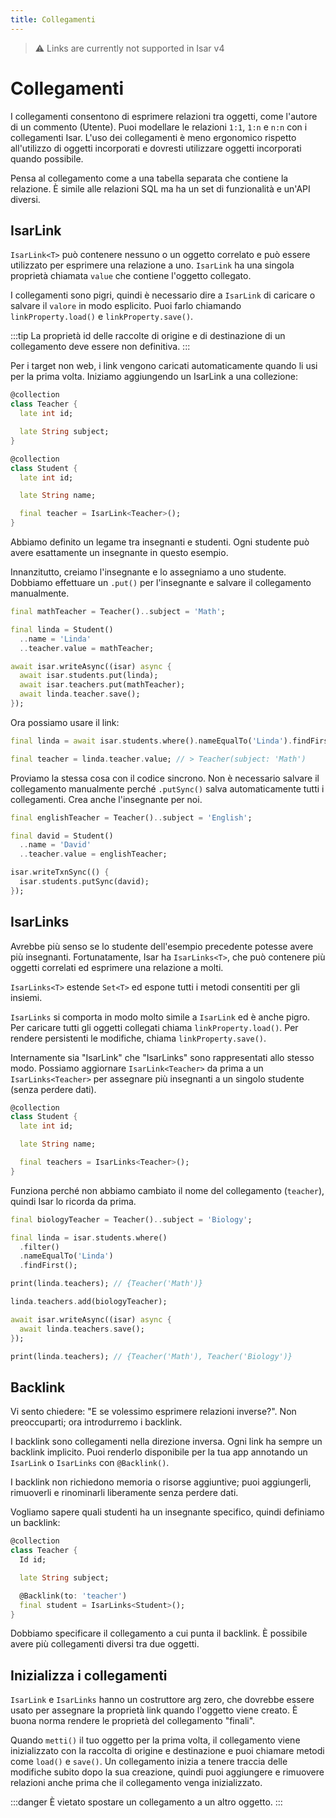 ```yaml
---
title: Collegamenti
---
```


> ⚠️ Links are currently not supported in Isar v4

# Collegamenti

I collegamenti consentono di esprimere relazioni tra oggetti, come l'autore di un commento (Utente). Puoi modellare le relazioni `1:1`, `1:n` e `n:n` con i collegamenti Isar. L'uso dei collegamenti è meno ergonomico rispetto all'utilizzo di oggetti incorporati e dovresti utilizzare oggetti incorporati quando possibile.

Pensa al collegamento come a una tabella separata che contiene la relazione. È simile alle relazioni SQL ma ha un set di funzionalità e un'API diversi.

## IsarLink

`IsarLink<T>` può contenere nessuno o un oggetto correlato e può essere utilizzato per esprimere una relazione a uno. `IsarLink` ha una singola proprietà chiamata `value` che contiene l'oggetto collegato.

I collegamenti sono pigri, quindi è necessario dire a `IsarLink` di caricare o salvare il `valore` in modo esplicito. Puoi farlo chiamando `linkProperty.load()` e `linkProperty.save()`.

:::tip
La proprietà id delle raccolte di origine e di destinazione di un collegamento deve essere non definitiva.
:::

Per i target non web, i link vengono caricati automaticamente quando li usi per la prima volta. Iniziamo aggiungendo un IsarLink a una collezione:

```dart
@collection
class Teacher {
  late int id;

  late String subject;
}

@collection
class Student {
  late int id;

  late String name;

  final teacher = IsarLink<Teacher>();
}
```

Abbiamo definito un legame tra insegnanti e studenti. Ogni studente può avere esattamente un insegnante in questo esempio.

Innanzitutto, creiamo l'insegnante e lo assegniamo a uno studente. Dobbiamo effettuare un `.put()` per l'insegnante e salvare il collegamento manualmente.

```dart
final mathTeacher = Teacher()..subject = 'Math';

final linda = Student()
  ..name = 'Linda'
  ..teacher.value = mathTeacher;

await isar.writeAsync((isar) async {
  await isar.students.put(linda);
  await isar.teachers.put(mathTeacher);
  await linda.teacher.save();
});
```

Ora possiamo usare il link:

```dart
final linda = await isar.students.where().nameEqualTo('Linda').findFirst();

final teacher = linda.teacher.value; // > Teacher(subject: 'Math')
```

Proviamo la stessa cosa con il codice sincrono. Non è necessario salvare il collegamento manualmente perché `.putSync()` salva automaticamente tutti i collegamenti. Crea anche l'insegnante per noi.

```dart
final englishTeacher = Teacher()..subject = 'English';

final david = Student()
  ..name = 'David'
  ..teacher.value = englishTeacher;

isar.writeTxnSync(() {
  isar.students.putSync(david);
});
```

## IsarLinks

Avrebbe più senso se lo studente dell'esempio precedente potesse avere più insegnanti. Fortunatamente, Isar ha `IsarLinks<T>`, che può contenere più oggetti correlati ed esprimere una relazione a molti.

`IsarLinks<T>` estende `Set<T>` ed espone tutti i metodi consentiti per gli insiemi.

`IsarLinks` si comporta in modo molto simile a `IsarLink` ed è anche pigro. Per caricare tutti gli oggetti collegati chiama `linkProperty.load()`. Per rendere persistenti le modifiche, chiama `linkProperty.save()`.

Internamente sia "IsarLink" che "IsarLinks" sono rappresentati allo stesso modo. Possiamo aggiornare `IsarLink<Teacher>` da prima a un `IsarLinks<Teacher>` per assegnare più insegnanti a un singolo studente (senza perdere dati).

```dart
@collection
class Student {
  late int id;

  late String name;

  final teachers = IsarLinks<Teacher>();
}
```

Funziona perché non abbiamo cambiato il nome del collegamento (`teacher`), quindi Isar lo ricorda da prima.

```dart
final biologyTeacher = Teacher()..subject = 'Biology';

final linda = isar.students.where()
  .filter()
  .nameEqualTo('Linda')
  .findFirst();

print(linda.teachers); // {Teacher('Math')}

linda.teachers.add(biologyTeacher);

await isar.writeAsync((isar) async {
  await linda.teachers.save();
});

print(linda.teachers); // {Teacher('Math'), Teacher('Biology')}
```

## Backlink

Vi sento chiedere: "E se volessimo esprimere relazioni inverse?". Non preoccuparti; ora introdurremo i backlink.

I backlink sono collegamenti nella direzione inversa. Ogni link ha sempre un backlink implicito. Puoi renderlo disponibile per la tua app annotando un `IsarLink` o `IsarLinks` con `@Backlink()`.

I backlink non richiedono memoria o risorse aggiuntive; puoi aggiungerli, rimuoverli e rinominarli liberamente senza perdere dati.

Vogliamo sapere quali studenti ha un insegnante specifico, quindi definiamo un backlink:
```dart
@collection
class Teacher {
  Id id;

  late String subject;

  @Backlink(to: 'teacher')
  final student = IsarLinks<Student>();
}
```

Dobbiamo specificare il collegamento a cui punta il backlink. È possibile avere più collegamenti diversi tra due oggetti.

## Inizializza i collegamenti

`IsarLink` e `IsarLinks` hanno un costruttore arg zero, che dovrebbe essere usato per assegnare la proprietà link quando l'oggetto viene creato. È buona norma rendere le proprietà del collegamento "finali".

Quando `metti()` il tuo oggetto per la prima volta, il collegamento viene inizializzato con la raccolta di origine e destinazione e puoi chiamare metodi come `load()` e `save()`. Un collegamento inizia a tenere traccia delle modifiche subito dopo la sua creazione, quindi puoi aggiungere e rimuovere relazioni anche prima che il collegamento venga inizializzato.

:::danger
È vietato spostare un collegamento a un altro oggetto.
:::
